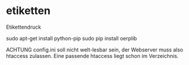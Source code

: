 etiketten
=========

Etikettendruck



sudo apt-get install python-pip
sudo pip install oerplib

ACHTUNG config.ini soll nicht welt-lesbar sein, der Webserver muss also htaccess zulassen. Eine passende htaccess liegt schon im Verzeichnis.